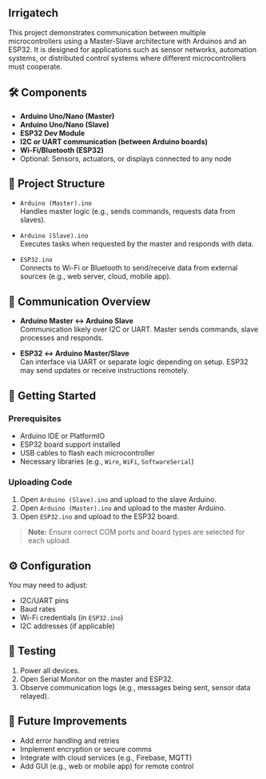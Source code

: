 ## Irrigatech

This project demonstrates communication between multiple microcontrollers using a Master-Slave architecture with Arduinos and an ESP32. It is designed for applications such as sensor networks, automation systems, or distributed control systems where different microcontrollers must cooperate.

## 🛠 Components

- **Arduino Uno/Nano (Master)**
- **Arduino Uno/Nano (Slave)**
- **ESP32 Dev Module**
- **I2C or UART communication (between Arduino boards)**
- **Wi-Fi/Bluetooth (ESP32)**
- Optional: Sensors, actuators, or displays connected to any node

## 📁 Project Structure

- `Arduino (Master).ino`  
  Handles master logic (e.g., sends commands, requests data from slaves).

- `Arduino (Slave).ino`  
  Executes tasks when requested by the master and responds with data.

- `ESP32.ino`  
  Connects to Wi-Fi or Bluetooth to send/receive data from external sources (e.g., web server, cloud, mobile app).

## 🔌 Communication Overview

- **Arduino Master ↔ Arduino Slave**  
  Communication likely over I2C or UART. Master sends commands, slave processes and responds.

- **ESP32 ↔ Arduino Master/Slave**  
  Can interface via UART or separate logic depending on setup. ESP32 may send updates or receive instructions remotely.

## 🚀 Getting Started

### Prerequisites

- Arduino IDE or PlatformIO
- ESP32 board support installed
- USB cables to flash each microcontroller
- Necessary libraries (e.g., `Wire`, `WiFi`, `SoftwareSerial`)

### Uploading Code

1. Open `Arduino (Slave).ino` and upload to the slave Arduino.
2. Open `Arduino (Master).ino` and upload to the master Arduino.
3. Open `ESP32.ino` and upload to the ESP32 board.

> **Note:** Ensure correct COM ports and board types are selected for each upload.

## ⚙️ Configuration

You may need to adjust:

- I2C/UART pins
- Baud rates
- Wi-Fi credentials (in `ESP32.ino`)
- I2C addresses (if applicable)

## 🧪 Testing

1. Power all devices.
2. Open Serial Monitor on the master and ESP32.
3. Observe communication logs (e.g., messages being sent, sensor data relayed).

## 📝 Future Improvements

- Add error handling and retries
- Implement encryption or secure comms
- Integrate with cloud services (e.g., Firebase, MQTT)
- Add GUI (e.g., web or mobile app) for remote control

